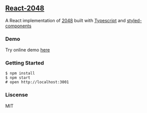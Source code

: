 ## [React-2048](https://github.com/Shaimuratovaalina/browser-game-2048)

A React implementation of [2048](https://github.com/gabrielecirulli/2048) built with [Typescript](https://www.typescriptlang.org/) and  [styled-components](https://styled-components.com)

### Demo

Try online demo [here](https://Shaimuratovaalina.github.io/browser-game-2048/)

### Getting Started

```shell
$ npm install
$ npm start
# open http://localhost:3001
```
### Liscense

MIT
